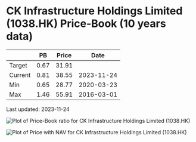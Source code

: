 # CK Infrastructure Holdings Limited (1038.HK) Price-Book (10 years data)

|     | PB   | Price | Date       |
|-----|------|-------|------------|
| Target | 0.67 | 31.91  |  |
| Current | 0.81 | 38.55  | 2023-11-24 |
| Min | 0.65 | 28.77  | 2020-03-23 |
| Max | 1.46 | 55.91  | 2016-03-01 |

Last updated: 2023-11-24

![Plot of Price-Book ratio for CK Infrastructure Holdings Limited (1038.HK)](1038_pb_10.png)

![Plot of Price with NAV for CK Infrastructure Holdings Limited (1038.HK)](1038_price_nav_10.png)
